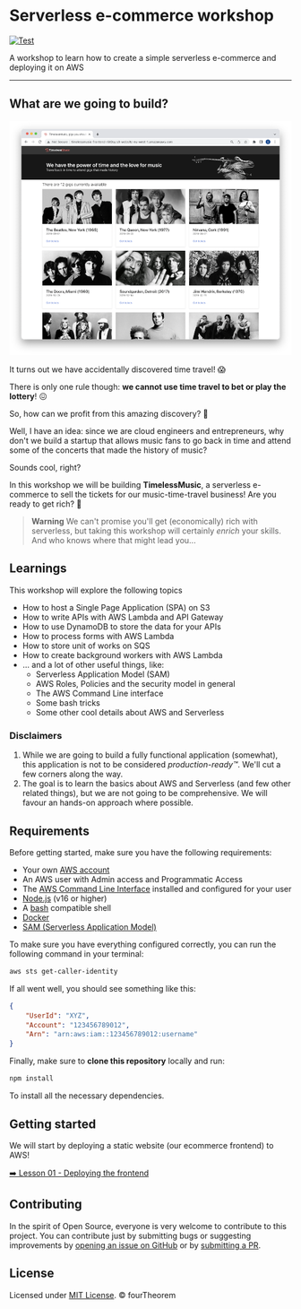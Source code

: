 # Serverless e-commerce workshop

[![Test](https://github.com/fourTheorem/serverless-ecommerce-workshop/actions/workflows/test.yml/badge.svg)](https://github.com/fourTheorem/serverless-ecommerce-workshop/actions/workflows/test.yml)

A workshop to learn how to create a simple serverless e-commerce and deploying it on AWS

---

## What are we going to build?

![A screenshot of TimelessMusic](./screenshot.png)

It turns out we have accidentally discovered time travel! 😱

There is only one rule though: **we cannot use time travel to bet or play the lottery**! 😖

So, how can we profit from this amazing discovery? 🤔

Well, I have an idea: since we are cloud engineers and entrepreneurs, why don't we build a startup that allows music fans to go back in time and attend some of the concerts that made the history of music?

Sounds cool, right?

In this workshop we will be building **TimelessMusic**, a serverless e-commerce to sell the tickets for our music-time-travel business! Are you ready to get rich? 🤑

> **Warning**
> We can't promise you'll get (economically) rich with serverless, but taking this workshop will certainly _enrich_ your skills. And who knows where that might lead you...


## Learnings

This workshop will explore the following topics

- How to host a Single Page Application (SPA) on S3
- How to write APIs with AWS Lambda and API Gateway
- How to use DynamoDB to store the data for your APIs
- How to process forms with AWS Lambda
- How to store unit of works on SQS
- How to create background workers with AWS Lambda
- ... and a lot of other useful things, like:
  - Serverless Application Model (SAM)
  - AWS Roles, Policies and the security model in general
  - The AWS Command Line interface
  - Some bash tricks
  - Some other cool details about AWS and Serverless


### Disclaimers

  1. While we are going to build a fully functional application (somewhat), this application is not to be considered _production-ready™️_. We'll cut a few corners along the way.
  2. The goal is to learn the basics about AWS and Serverless (and few other related things), but we are not going to be comprehensive. We will favour an hands-on approach where possible.


## Requirements

Before getting started, make sure you have the following requirements:

 - Your own [AWS account](https://aws.amazon.com/free)
 - An AWS user with Admin access and Programmatic Access
 - The [AWS Command Line Interface](https://aws.amazon.com/cli) installed and configured for your user
 - [Node.js](https://nodejs.org) (v16 or higher)
 - A [bash](https://www.gnu.org/software/bash) compatible shell
 - [Docker](https://www.docker.com/)
 - [SAM (Serverless Application Model)](https://aws.amazon.com/serverless/sam/)

To make sure you have everything configured correctly, you can run the following command in your terminal:

```bash
aws sts get-caller-identity
```

If all went well, you should see something like this:

```json
{
    "UserId": "XYZ",
    "Account": "123456789012",
    "Arn": "arn:aws:iam::123456789012:username"
}
```

Finally, make sure to **clone this repository** locally and run:

```bash
npm install
```

To install all the necessary dependencies.


## Getting started

We will start by deploying a static website (our ecommerce frontend) to AWS!

[➡️ Lesson 01 - Deploying the frontend](/lessons/01-deploying-the-frontend/README.md)


## Contributing

In the spirit of Open Source, everyone is very welcome to contribute to this project.
You can contribute just by submitting bugs or suggesting improvements by
[opening an issue on GitHub](https://github.com/fourTheorem/serverless-ecommerce-workshop/issues) or by [submitting a PR](https://github.com/fourTheorem/serverless-ecommerce-workshop/pulls).


## License

Licensed under [MIT License](LICENSE). © fourTheorem
